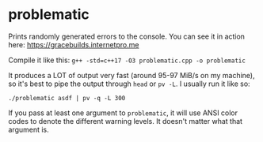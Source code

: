 # problematic
Prints randomly generated errors to the console. You can see it in action here: https://gracebuilds.internetpro.me

Compile it like this: `g++ -std=c++17 -O3 problematic.cpp -o problematic`

It produces a LOT of output very fast (around 95-97 MiB/s on my machine), so it's best to pipe the output through `head` or `pv -L`. I usually run it like so:

```
./problematic asdf | pv -q -L 300
```

If you pass at least one argument to `problematic`, it will use ANSI color codes to denote the different warning levels. It doesn't matter what that argument is.
